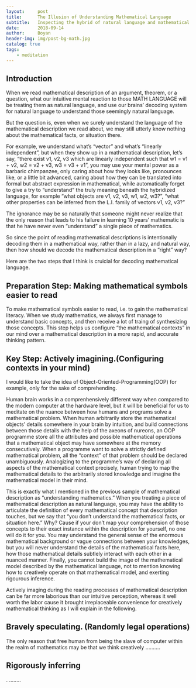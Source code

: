 ```yaml
---
layout:     post
title:      The Illusion of Understanding Mathematical Language
subtitle:   Inspecting the hybrid of natural language and mathematical language
date:       2018-09-14
author:     Boyan
header-img: img/post-bg-math.jpg
catalog: true
tags:
    - meditation
---
```

## Introduction
When we read mathematical description of an argument, theorem, or a question, what our intuitive mental reaction to those MATH LANGUAGE will be treating them as natural language, and use our brains’ decoding system for natural language to understand those seemingly natural language.

But the question is, even when we surely understand the language of the mathematical description we read about, we may still utterly know nothing about the mathematical facts, or situation there.

For example, we understand what’s “vector” and what’s “linearly independent”, but when they show up in a mathematical description, let’s say, “there exist v1, v2, v3 which are linearly independent such that w1 = v1 + v2, w2 = v2 + v3, w3 = v3 + v1”, you may use your mental power as a barbaric chimpanzee, only caring about how they looks like, pronounces like, or a little bit advanced, caring about how they can be translated into formal but abstract expression in mathematical, while automatically forget to give a try to “understand” the truly meaning beneath the hybridized language, for example “what objects are v1, v2, v3, w1, w2, w3?”, “what other properties can be inferred from the L.I. family of vectors v1, v2, v3?”

The ignorance may be so naturally that someone might never realize that the only reason that leads to his failure in learning 10 years’ mathematic is that he have never even “understand” a single piece of mathematics.

So since the point of reading mathematical descriptions is intentionally decoding them in a mathematical way, rather than in a lazy, and natural way, then how should we decode the mathematical description in a “right” way?

Here are the two steps that I think is cruicial for decoding mathematical language.

## Preparation Step: Making mathematical symbols easier to read
To make mathematical symbols easier to read, i.e. to gain the mathematical literacy. When we study mathematics, we always first manage to understand basic concepts, and then receive a lot of traing of synthesizing those concepts. This step helps us configure “the mathematical contexts” in our mind over a mathematical description in a more rapid, 
and accurate thinking pattern.

## Key Step: Actively imagining.(Configuring contexts in your mind)
I would like to take the idea of Object-Oriented-Programming(OOP) for example, only for the sake of comprehending.

Human brain works in a comprenhensively different way when compared to the modern computer at the hardware level, but it will be beneficial for us to meditate on the nuance between how humans and programs solve a mathematical problem. When human arbitrarily store the mathematical objects’ details somewhere in your brain by intuition, and build connections between those details with the help of the axeons of nureons, an OOP programme store all the attributes and possible mathematical operations that a mathematical object may have somewhere at the memory consecutively. When a programme want to solve a strictly defined mathematical problem, all the “context” of that problem should be declared unambiguously. Analogizing to the programme’s way of declaring all aspects of the mathematical context precisely, human trying to map the mathematical details to the arbitrarily stored knowledge and imagine the mathematical model in their mind.

This is exactly what I mentioned in the previous sample of mathematical description as “understanding mathematics.” When you treating a piece of mathematical description as natural language, you may have the ability to articulate the definition of every mathematical concept that description touches, but we say that “you don’t understand the mathematical facts, or situation here.” Why? Cause if your don’t map your comprehension of those concepts to their exact instance within the description for yourself, no one will do it for you. You may understand the general sense of the enormous mathematical background or vague connections between your knowledges, but you will never understand the details of the mathematical facts here, how those mathematical details subtlely interact with each other in a nuanced manner. Finally, you cannot build the image of the mathematical model described by the mathematical language, not to mention knowing how to creatively operate on that mathematical model, and exerting rigourous inference.

Actively imaging during the reading processes of mathematical description can be far more laborious than our intuitive perception, whereas it well worth the labor cause it brought irreplaceable convenience for creatively mathematical thinking as I will explain 
in the following.

## Bravely speculating. (Randomly legal operations)

The only reason that free human from being the slave of computer within the realm of mathematics may be that we think creatively
..........
## Rigorously inferring
. ........